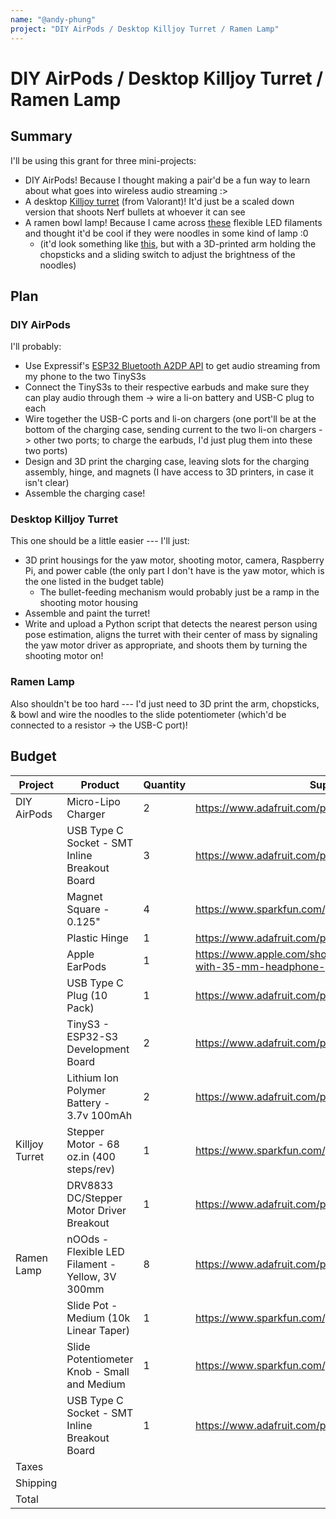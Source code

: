 ```yaml
---
name: "@andy-phung"
project: "DIY AirPods / Desktop Killjoy Turret / Ramen Lamp"
---
```


# DIY AirPods / Desktop Killjoy Turret / Ramen Lamp

## Summary

I'll be using this grant for three mini-projects:
- DIY AirPods! Because I thought making a pair'd be a fun way to learn about what goes into wireless audio streaming :>
- A desktop [Killjoy turret](https://media.tenor.com/ivAUHBeshMsAAAAC/valorant-killjoy.gif) (from Valorant)! It'd just be a scaled down version that shoots Nerf bullets at whoever it can see
- A ramen bowl lamp! Because I came across [these](https://www.adafruit.com/product/5509) flexible LED filaments and thought it'd be cool if they were noodles in some kind of lamp :0
   - (it'd look something like [this](https://content.instructables.com/FBJ/2SC4/JWL0SBVJ/FBJ2SC4JWL0SBVJ.png?auto=webp&frame=1&width=320&md=5c993760fb62baf7242dff8c6dae6eb3), but with a 3D-printed arm holding the chopsticks and a sliding switch to adjust the brightness of the noodles)

## Plan
### DIY AirPods
I'll probably:
- Use Expressif's [ESP32 Bluetooth A2DP API](https://docs.espressif.com/projects/esp-idf/en/latest/esp32/api-reference/bluetooth/esp_a2dp.html) to get audio streaming from my phone to the two TinyS3s 
- Connect the TinyS3s to their respective earbuds and make sure they can play audio through them -> wire a li-on battery and USB-C plug to each
- Wire together the USB-C ports and li-on chargers (one port'll be at the bottom of the charging case, sending current to the two li-on chargers -> other two ports; to charge the earbuds, I'd just plug them into these two ports)
- Design and 3D print the charging case, leaving slots for the charging assembly, hinge, and magnets (I have access to 3D printers, in case it isn't clear)
- Assemble the charging case!
### Desktop Killjoy Turret
This one should be a little easier --- I'll just:
- 3D print housings for the yaw motor, shooting motor, camera, Raspberry Pi, and power cable (the only part I don't have is the yaw motor, which is the one listed in the budget table)
    - The bullet-feeding mechanism would probably just be a ramp in the shooting motor housing
- Assemble and paint the turret!
- Write and upload a Python script that detects the nearest person using pose estimation, aligns the turret with their center of mass by signaling the yaw motor driver as appropriate, and shoots them by turning the shooting motor on!

### Ramen Lamp
Also shouldn't be too hard --- I'd just need to 3D print the arm, chopsticks, & bowl and wire the noodles to the slide potentiometer (which'd be connected to a resistor -> the USB-C port)!

## Budget
| Project        | Product                                         | Quantity  | Supplier/Link                         | Cost   |
| -------------- | ----------------------------------------------- | --------- | ------------------------------------- | ------ |
| DIY AirPods    | Micro-Lipo Charger                              | 2         |https://www.adafruit.com/product/1904  | $13.90 |
|                | USB Type C Socket - SMT Inline Breakout Board   | 3         |https://www.adafruit.com/product/4396  | $10.50 |
|                | Magnet Square - 0.125"                          | 4         |https://www.sparkfun.com/products/8644 | $4.20  |
|                | Plastic Hinge                                   | 1         |https://www.adafruit.com/product/1215  | $0.95  |
|                | Apple EarPods                                   | 1         |https://www.apple.com/shop/product/MNHF2AM/A/earpods-with-35-mm-headphone-plug  | $19.00 |
|                | USB Type C Plug (10 Pack)                       | 1         |https://www.adafruit.com/product/4932  | $9.95  |
|                | TinyS3 - ESP32-S3 Development Board             | 2         |https://www.adafruit.com/product/5398  | $40.00 |
|                | Lithium Ion Polymer Battery - 3.7v 100mAh       | 2         |https://www.adafruit.com/product/1570  | $11.90 |
| Killjoy Turret | Stepper Motor - 68 oz.in (400 steps/rev)        | 1         |https://www.sparkfun.com/products/10846| $19.50 |
|                | DRV8833 DC/Stepper Motor Driver Breakout        | 1         |https://www.adafruit.com/product/3297  | $5.95  |
| Ramen Lamp     | nOOds - Flexible LED Filament - Yellow, 3V 300mm| 8         |https://www.adafruit.com/product/5509  | $60.00 |
|                | Slide Pot - Medium (10k Linear Taper)           | 1         |https://www.sparkfun.com/products/11621| $2.75  |
|                | Slide Potentiometer Knob - Small and Medium     | 1         |https://www.sparkfun.com/products/14889| $1.25  |
|                | USB Type C Socket - SMT Inline Breakout Board   | 1         |https://www.adafruit.com/product/4396  | $3.50  |
|Taxes           |                                                 |           |                                       | $26.93 |
|Shipping        |                                                 |           |                                       | $17.20 |  
|Total           |                                                 |           |                                       | $247.48| 
